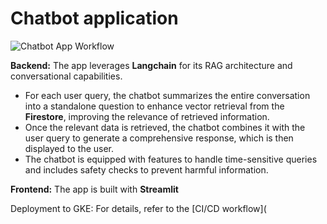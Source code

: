 # Chatbot application
![Chatbot App Workflow](https://github.com/tnguyen2907/obot/tree/master/documentation/chatbot-workflow.png)

**Backend:** The app leverages **Langchain** for its RAG architecture and conversational capabilities.
- For each user query, the chatbot summarizes the entire conversation into a standalone question to enhance vector retrieval from the **Firestore**, improving the relevance of retrieved information.
- Once the relevant data is retrieved, the chatbot combines it with the user query to generate a comprehensive response, which is then displayed to the user.
- The chatbot is equipped with features to handle time-sensitive queries and includes safety checks to prevent harmful information.

**Frontend:** The app is built with **Streamlit** 

Deployment to GKE: For details, refer to the [CI/CD workflow](
